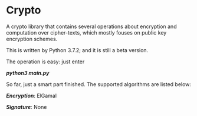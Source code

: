 # Crypto
A crypto library that contains several operations about encryption and computation over cipher-texts, which mostly fouses on public key encryption schemes.

This is written by Python 3.7.2; and it is still a beta version.

The operation is easy: just enter

***python3 main.py***

So far, just a smart part finished. The supported algorithms are listed below:

***Encryption***: ElGamal

***Signature***: None

